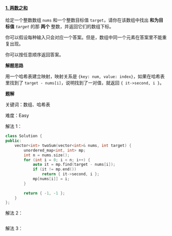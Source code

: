 #### [1. 两数之和](https://leetcode.cn/problems/two-sum/)

给定一个整数数组 `nums` 和一个整数目标值 `target`，请你在该数组中找出 **和为目标值** *`target`* 的那 **两个** 整数，并返回它们的数组下标。

你可以假设每种输入只会对应一个答案。但是，数组中同一个元素在答案里不能重复出现。

你可以按任意顺序返回答案。

**解题思路**

用一个哈希表建立映射，映射关系是 `{key: num, value: index}`，如果在哈希表里找到了 `target - nums[i]`，说明找到了一对值，就返回 `{ it->second, i }`。

**题解**

关键词：数组、哈希表

难度：Easy

解法 1：

```c++
class Solution {
public:
    vector<int> twoSum(vector<int>& nums, int target) {
        unordered_map<int, int> mp;
        int n = nums.size();
        for (int i = 0; i < n; i++) {
            auto it = mp.find(target - nums[i]);
            if (it != mp.end())
                return { it->second, i };
            mp[nums[i]] = i;
        }
        
        return { -1, -1 };
    }
};
```

解法 2：

```c++

```

解法 3：

```c++

```

